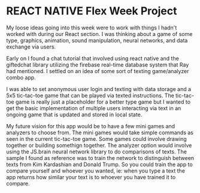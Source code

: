 # REACT NATIVE Flex Week Project

My loose ideas going into this week were to work with things I hadn't worked with during our React section. I was thinking about a game of some type, graphics, animation, sound manipulation, neural networks, and data exchange via users.

Early on I found a chat tutorial that involved using react native and the giftedchat library utilizing the firebase real-time database system that Ray had mentioned.
I settled on an idea of some sort of texting game/analyzer combo app. 

I was able to set anonymous user login and texting with data storage and a 5x5 tic-tac-toe game that can be played via texted instructions.
The tic-tac-toe game is really just a placeholder for a better type game but I wanted to get the basic implementation of multiple users interacting via text in an ongoing game that is updated and stored in local state.

My future vision for this app would be to have a few mini games and analyzers to choose from. The mini games would take simple commands as seen in the current tic-tac-toe game. Some games could involve drawing together or building somethign together. The analyzer option would involve using the JS.brain neural network library to do comparisons of texts. The sample I found as reference was to train the network to distinguish between texts from Kim Kardashian and Donald Trump. So you could train the app to compare yourself and whoever you wanted, ie: when you type a text the app returns how similar your text is to whoever you have trained it to compare.



